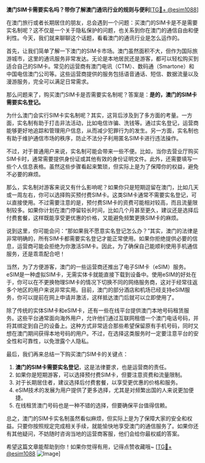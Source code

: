 **澳门SIM卡需要实名吗？带你了解澳门通讯行业的规则与便利**[[TG💪+ @esim1088](https://t.me/s/esim1088)]

在澳门旅行或者长期居住的朋友，总会遇到一个问题：买澳门的SIM卡是不是需要实名制呢？这不仅是一个关于隐私保护的问题，也关系到你在澳门的通信自由和便利性。今天，我们就来聊聊这个话题，看看澳门的通讯行业是怎么运作的。

首先，让我们简单了解一下澳门的SIM卡市场。澳门虽然面积不大，但作为国际旅游城市，这里的通讯服务非常发达。无论是本地居民还是游客，都可以轻松购买到适合自己的SIM卡。常见的运营商有澳门电讯（CTM）、数码通（Smartone）和中国电信澳门公司等。这些运营商提供的服务包括语音通话、短信、数据流量以及漫游服务，完全可以满足日常需求。

那么问题来了，购买澳门SIM卡是否需要实名制呢？答案是：**是的，澳门的SIM卡需要实名登记。**

为什么澳门会实行SIM卡实名制呢？其实，这背后涉及到了多方面的考量。一方面，实名制有助于打击非法活动，比如电信诈骗、洗钱等。通过实名登记，运营商能够更好地追踪和管理用户信息，从而减少犯罪行为的发生。另一方面，实名制也有助于维护通信市场的秩序，防止不法分子利用匿名SIM卡进行违法操作。

不过，对于普通用户来说，实名制可能会带来一些不便。比如，当你去营业厅购买SIM卡时，通常需要提供身份证或其他有效的身份证明文件。此外，还需要填写一些个人信息表格。虽然这些步骤看起来繁琐，但实际上是为了保障你的权益，避免不必要的麻烦。

那么，实名制对游客来说又有什么影响呢？如果你只是短期逗留在澳门，比如几天或一周左右，你可以选择购买预付费SIM卡。这类SIM卡通常不需要实名登记，可以直接使用。不过需要注意的是，预付费SIM卡的资费可能相对较高，而且流量限制较多。如果你计划在澳门停留较长时间，比如几个月甚至更久，建议还是选择后付费套餐，这样既能享受更优惠的价格，又能避免频繁更换SIM卡的麻烦。

说到这里，你可能会问：“那如果我不愿意实名登记怎么办？”其实，澳门的法律是非常明确的，所有SIM卡都需要实名登记才能正常使用。如果你拒绝提供必要的信息，运营商可能会拒绝为你激活SIM卡。因此，为了确保自己能顺利使用手机通信服务，还是乖乖配合吧！

当然，为了方便游客，澳门的一些运营商还推出了电子SIM卡（eSIM）服务。eSIM是一种虚拟SIM卡，无需实体卡就能直接下载到设备中。使用eSIM的好处在于，你可以在不更换物理SIM卡的情况下切换不同的网络服务商，这对于经常往返多个地区的用户来说非常实用。目前，澳门的部分酒店和机场已经支持eSIM服务，你可以提前在网上申请并激活，这样抵达澳门后就可以立即使用了。

除了传统的实体SIM卡和eSIM卡，还有一些在线平台提供澳门本地号码租赁服务。这些平台通常面向海外用户，允许他们通过互联网租借一个澳门电话号码，并将其绑定到自己的设备上。这种方式非常适合那些希望保留原有手机号码，同时又想在澳门期间获得本地号码的用户。不过，在选择这类服务时一定要注意平台的安全性和可靠性，以免泄露个人隐私。

最后，我们再来总结一下购买澳门SIM卡的关键点：

1. **澳门的SIM卡需要实名登记**，这是法律要求，也是运营商的责任。
2. 如果你是短期游客，可以选择预付费SIM卡，但要注意资费和流量限制。
3. 对于长期居住者，建议选择后付费套餐，以享受更优惠的价格和服务。
4. eSIM技术的发展为用户提供了更多选择，尤其是对频繁出国的人来说更加便捷。
5. 在线租赁澳门号码也是一种不错的选择，但要确保平台值得信赖。

总之，澳门的SIM卡实名制虽然看似麻烦，但实际上是为了保障大家的安全和权益。只要你按照规定完成相关手续，就能愉快地享受澳门的通信服务了。如果你还有其他疑问，不妨随时咨询当地的运营商客服，他们会给你最权威的答案。

希望这篇文章能帮助到你！如果你觉得有用，记得点赞收藏哦~ [[TG💪+ @esim1088](https://t.me/s/esim1088) ![Image](https://i.postimg.cc/4NQfJmqS/Snipaste-2025-05-13-00-14-12.png)]